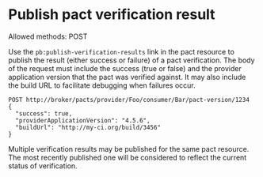 # Publish pact verification result

Allowed methods: POST

Use the `pb:publish-verification-results` link in the pact resource to publish the result (either success or failure) of a pact verification. The body of the request must include the success (true or false) and the provider application version that the pact was verified against. It may also include the build URL to facilitate debugging when failures occur.

    POST http://broker/pacts/provider/Foo/consumer/Bar/pact-version/1234
    {
      "success": true,
      "providerApplicationVersion": "4.5.6",
      "buildUrl": "http://my-ci.org/build/3456"
    }

Multiple verification results may be published for the same pact resource. The most recently published one will be considered to reflect the current status of verification.
